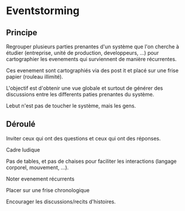 # Eventstorming

## Principe

Regrouper plusieurs parties prenantes d'un système que l'on cherche à étudier (entreprise, unité de production, developpeurs, ...) pour cartographier les evenements qui surviennent de manière récurrentes.

Ces evenement sont cartographiés via des post it et placé sur une frise papier (rouleau illimité).

L'objectif est d'obtenir une vue globale et surtout de générer des discussions entre les differents paties prenantes du système.

Lebut n'est pas de toucher le système, mais les gens. 

## Déroulé

Inviter ceux qui ont des questions et ceux qui ont des réponses.

Cadre ludique

Pas de tables, et pas de chaises pour faciliter les interactions (langage corporel, mouvement, ...).

Noter evenement récurrents

Placer sur une frise chronologique

Encourager les discussions/recits d'histoires.
